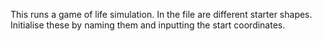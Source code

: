 This runs a game of life simulation.
In the file are different starter shapes. Initialise these by naming them and inputting the start coordinates.
